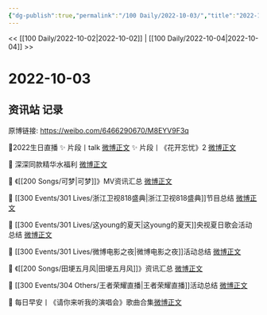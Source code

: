 ```yaml
---
{"dg-publish":true,"permalink":"/100 Daily/2022-10-03/","title":"2022-10-03","created":"2022-12-09T16:58:08.000+08:00","updated":"2023-04-11T14:46:33.192+08:00"}
---
```



<< [[100 Daily/2022-10-02\|2022-10-02]] | [[100 Daily/2022-10-04\|2022-10-04]] >>

# 2022-10-03

## 资讯站 记录

原博链接: https://weibo.com/6466290670/M8EYV9F3q

🌟2022生日直播
✨ 片段丨talk [微博正文](https://m.weibo.cn/6466290670/4820617847639890)
✨ 片段丨《花开忘忧》2 [微博正文](https://m.weibo.cn/6466290670/4820611950707053)

🌟 深深同款精华水福利 [微博正文](https://m.weibo.cn/6466290670/4820445859947930)

🌟 《[[200 Songs/可梦\|可梦]]》MV资讯汇总 [微博正文](https://m.weibo.cn/6466290670/4820540165195304)

🌟 [[300 Events/301 Lives/浙江卫视818盛典\|浙江卫视818盛典]]节目总结 [微博正文](https://m.weibo.cn/6466290670/4820520455638250)

🌟 [[300 Events/301 Lives/这young的夏天\|这young的夏天]]央视夏日歌会活动总结 [微博正文](https://m.weibo.cn/6466290670/4820443863715449)

🌟 [[300 Events/301 Lives/微博电影之夜\|微博电影之夜]]活动总结 [微博正文](https://m.weibo.cn/6466290670/4820460937942530)

🌟 《[[200 Songs/田埂五月风\|田埂五月风]]》资讯汇总 [微博正文](https://m.weibo.cn/6466290670/4820472941779297)

🌟 [[300 Events/304 Others/王者荣耀直播\|王者荣耀直播]]活动总结 [微博正文](https://m.weibo.cn/6466290670/4820452072230135)

🌟 每日早安丨《请你来听我的演唱会》歌曲合集[微博正文](https://m.weibo.cn/6466290670/4820409239995614)
